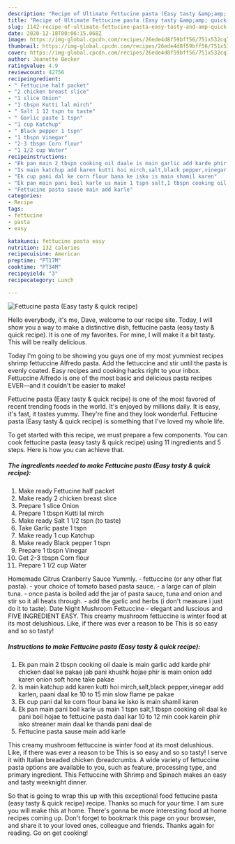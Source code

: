 ```yaml
---
description: "Recipe of Ultimate Fettucine pasta (Easy tasty &amp;amp; quick recipe)"
title: "Recipe of Ultimate Fettucine pasta (Easy tasty &amp;amp; quick recipe)"
slug: 1142-recipe-of-ultimate-fettucine-pasta-easy-tasty-and-amp-quick-recipe
date: 2020-12-18T00:06:15.068Z
image: https://img-global.cpcdn.com/recipes/26ede4d8f59bff56/751x532cq70/fettucine-pasta-easy-tasty-quick-recipe-recipe-main-photo.jpg
thumbnail: https://img-global.cpcdn.com/recipes/26ede4d8f59bff56/751x532cq70/fettucine-pasta-easy-tasty-quick-recipe-recipe-main-photo.jpg
cover: https://img-global.cpcdn.com/recipes/26ede4d8f59bff56/751x532cq70/fettucine-pasta-easy-tasty-quick-recipe-recipe-main-photo.jpg
author: Jeanette Becker
ratingvalue: 4.9
reviewcount: 42756
recipeingredient:
- " Fettucine half packet"
- "2 chicken breast slice"
- "1 slice Onion"
- "1 tbspn Kutti lal mirch"
- " Salt 1 12 tspn to taste"
- " Garlic paste 1 tspn"
- "1 cup Katchup"
- " Black pepper 1 tspn"
- "1 tbspn Vinegar"
- "2-3 tbspn Corn flour"
- "1 1/2 cup Water"
recipeinstructions:
- "Ek pan main 2 tbspn cooking oil daale is main garlic add karde phir chicken daal ke pakae jab pani khushk hojae phir is main onion add karen onion soft hone take pakae"
- "Is main katchup add karen kutti hoi mirch,salt,black pepper,vinegar add karlen, paani daal ke 10 to 15 min slow flame pe pakae"
- "Ek cup pani dal ke corn flour bana ke isko is main shamil karen"
- "Ek pan main pani boil karle us main 1 tspn salt,1 tbspn cooking oil daal ke pani boil hojae to fettucine pasta daal kar 10 to 12 min cook karein phir isko streaner main daal ke thanda pani daal de"
- "Fettucine pasta sause main add karle"
categories:
- Recipe
tags:
- fettucine
- pasta
- easy

katakunci: fettucine pasta easy 
nutrition: 132 calories
recipecuisine: American
preptime: "PT17M"
cooktime: "PT34M"
recipeyield: "3"
recipecategory: Lunch

---
```



![Fettucine pasta (Easy tasty &amp; quick recipe)](https://img-global.cpcdn.com/recipes/26ede4d8f59bff56/751x532cq70/fettucine-pasta-easy-tasty-quick-recipe-recipe-main-photo.jpg)

Hello everybody, it's me, Dave, welcome to our recipe site. Today, I will show you a way to make a distinctive dish, fettucine pasta (easy tasty &amp; quick recipe). It is one of my favorites. For mine, I will make it a bit tasty. This will be really delicious.

Today I&#39;m going to be showing you guys one of my most yummiest recipes shrimp fettuccine Alfredo pasta. Add the fettuccine and stir until the pasta is evenly coated. Easy recipes and cooking hacks right to your inbox. Fettuccine Alfredo is one of the most basic and delicious pasta recipes EVER—and it couldn&#39;t be easier to make!

Fettucine pasta (Easy tasty &amp; quick recipe) is one of the most favored of recent trending foods in the world. It's enjoyed by millions daily. It is easy, it's fast, it tastes yummy. They're fine and they look wonderful. Fettucine pasta (Easy tasty &amp; quick recipe) is something that I've loved my whole life.


To get started with this recipe, we must prepare a few components. You can cook fettucine pasta (easy tasty &amp; quick recipe) using 11 ingredients and 5 steps. Here is how you can achieve that.

<!--inarticleads1-->

##### The ingredients needed to make Fettucine pasta (Easy tasty &amp; quick recipe):

1. Make ready  Fettucine half packet
1. Make ready 2 chicken breast slice
1. Prepare 1 slice Onion
1. Prepare 1 tbspn Kutti lal mirch
1. Make ready  Salt 1 1/2 tspn (to taste)
1. Take  Garlic paste 1 tspn
1. Make ready 1 cup Katchup
1. Make ready  Black pepper 1 tspn
1. Prepare 1 tbspn Vinegar
1. Get 2-3 tbspn Corn flour
1. Prepare 1 1/2 cup Water


Homemade Citrus Cranberry Sauce Yummly. - fettuccine (or any other flat pasta). - your choice of tomato based pasta sauce. - a large can of plain tuna. - once pasta is boiled add the jar of pasta sauce, tuna and onion and stir so it all heats through. - add the garlic and herbs (i don&#39;t measure i just do it to taste). Date Night Mushroom Fettuccine - elegant and luscious and FIVE INGREDIENT EASY. This creamy mushroom fettuccine is winter food at its most delushious. Like, if there was ever a reason to be This is so easy and so so tasty! 

<!--inarticleads2-->

##### Instructions to make Fettucine pasta (Easy tasty &amp; quick recipe):

1. Ek pan main 2 tbspn cooking oil daale is main garlic add karde phir chicken daal ke pakae jab pani khushk hojae phir is main onion add karen onion soft hone take pakae
1. Is main katchup add karen kutti hoi mirch,salt,black pepper,vinegar add karlen, paani daal ke 10 to 15 min slow flame pe pakae
1. Ek cup pani dal ke corn flour bana ke isko is main shamil karen
1. Ek pan main pani boil karle us main 1 tspn salt,1 tbspn cooking oil daal ke pani boil hojae to fettucine pasta daal kar 10 to 12 min cook karein phir isko streaner main daal ke thanda pani daal de
1. Fettucine pasta sause main add karle


This creamy mushroom fettuccine is winter food at its most delushious. Like, if there was ever a reason to be This is so easy and so so tasty! I serve it with Italian breaded chicken (breadcrumbs. A wide variety of fettuccine pasta options are available to you, such as feature, processing type, and primary ingredient. This Fettuccine with Shrimp and Spinach makes an easy and tasty weeknight dinner. 

So that is going to wrap this up with this exceptional food fettucine pasta (easy tasty &amp; quick recipe) recipe. Thanks so much for your time. I am sure you will make this at home. There's gonna be more interesting food at home recipes coming up. Don't forget to bookmark this page on your browser, and share it to your loved ones, colleague and friends. Thanks again for reading. Go on get cooking!
